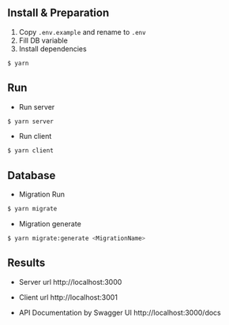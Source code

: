 ## Install & Preparation

1. Copy `.env.example` and rename to `.env`
2. Fill DB variable
3. Install dependencies

```bash
$ yarn
```

## Run

- Run server

```bash
$ yarn server
```

- Run client

```bash
$ yarn client
```

## Database

- Migration Run

```bash
$ yarn migrate
```

- Migration generate

```bash
$ yarn migrate:generate <MigrationName>
```

## Results

- Server url http://localhost:3000

- Client url http://localhost:3001

- API Documentation by Swagger UI http://localhost:3000/docs
